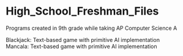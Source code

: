 # High_School_Freshman_Files
Programs created in 9th grade while taking AP Computer Science A

Blackjack: Text-based game with primitive AI implementation<br/>Mancala: Text-based game with primitive AI implementation
